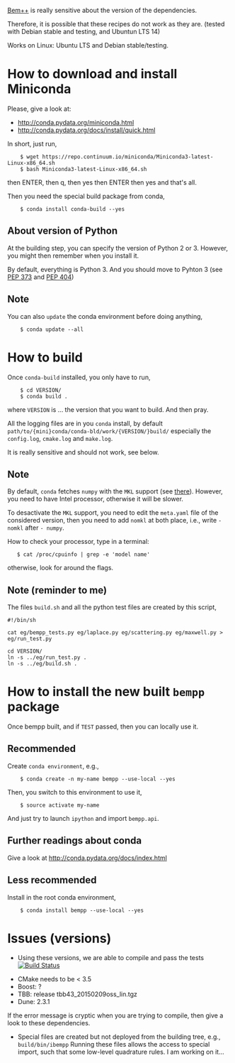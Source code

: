 

[Bem++](http://www.bempp.org)
is really sensitive about the version of the dependencies.

Therefore, it is possible that these recipes do not work as they are.
(tested with Debian stable and testing, and Ubuntun LTS 14)


Works on Linux: Ubuntu LTS and Debian stable/testing.


How to download and install Miniconda
=====================================

Please, give a look at:
 - http://conda.pydata.org/miniconda.html
 - http://conda.pydata.org/docs/install/quick.html

In short, just run,

```
    $ wget https://repo.continuum.io/miniconda/Miniconda3-latest-Linux-x86_64.sh
    $ bash Miniconda3-latest-Linux-x86_64.sh
```

then ENTER, then q, then yes then ENTER then yes
and that's all.

Then you need the special build package from conda,

```
    $ conda install conda-build --yes
```

About version of Python
-----------------------

At the building step, you can specify the version of Python 2 or 3.
However, you might then remember when you install it.

By default, everything is Python 3.
And you should move to Pyhton 3 (see
[PEP 373](https://www.python.org/dev/peps/pep-0373)
and [PEP 404](https://www.python.org/dev/peps/pep-0404))


Note
----

You can also `update` the conda environment before doing anything,

```
    $ conda update --all
```


How to build
============

Once `conda-build` installed, you only have to run,

```
    $ cd VERSION/
    $ conda build .
```

where `VERSION` is ... the version that you want to build.
And then pray.

All the logging files are in you `conda` install,
by default `path/to/{mini}conda/conda-bld/work/{VERSION/}build/`
especially the `config.log`, `cmake.log` and `make.log`.

It is really sensitive and should not work, see below.

Note
----

By default, `conda` fetches `numpy` with the `MKL` support
(see [there](https://docs.continuum.io/mkl-optimizations/index)).
However, you need to have Intel processor, otherwise it will be
slower.

To desactivate the `MKL` support, you need to edit the `meta.yaml`
file of the considered version, then you need to add `nomkl` at both
place, i.e., write `- nomkl` after `- numpy`.

How to check your processor, type in a terminal:
```
   $ cat /proc/cpuinfo | grep -e 'model name'
```
otherwise, look for around the flags.

Note (reminder to me)
----

The files `build.sh`
and all the python test files are created by this script,

```
#!/bin/sh

cat eg/bempp_tests.py eg/laplace.py eg/scattering.py eg/maxwell.py > eg/run_test.py

cd VERSION/
ln -s ../eg/run_test.py .
ln -s ../eg/build.sh .
```


How to install the new built `bempp` package
============================================

Once bempp built, and if `TEST` passed,
then you can locally use it.

Recommended
-----------

Create `conda environment`, e.g.,

```
    $ conda create -n my-name bempp --use-local --yes
```

Then, you switch to this environment to use it,

```
    $ source activate my-name
```

And just try to launch `ipython` and import `bempp.api`.

Further readings about conda
----------------------------

Give a look at http://conda.pydata.org/docs/index.html


Less recommended
----------------

Install in the root conda environment,

```
    $ conda install bempp --use-local --yes
```

Issues (versions)
======

- Using these versions, we are able to compile and pass the tests
[![Build Status](https://travis-ci.org/zimoun/bempp.svg?branch=eg-travis)](https://travis-ci.org/zimoun/bempp)

 + CMake needs to be < 3.5
 + Boost: ?
 + TBB: release tbb43_20150209oss_lin.tgz
 + Dune: 2.3.1

If the error message is cryptic when you are trying to compile,
then give a look to these dependencies.

- Special files are created but not deployed from the building tree,
e.g., `build/bin/ibempp`
Running these files allows the access to special import, such that
some low-level quadrature rules. I am working on it...
